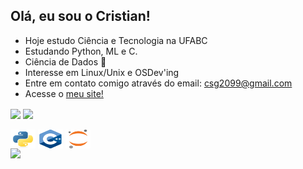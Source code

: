 ## Olá, eu sou o Cristian!

-  Hoje estudo Ciência e Tecnologia na UFABC
-  Estudando Python, ML e C.
-  Ciência de Dados 🎯
-  Interesse em Linux/Unix e OSDev'ing
-  Entre em contato comigo através do email: csg2099@gmail.com
-  Acesse o [meu site!](https://cristianism0.github.io/)


<div>
  <img height=200 align="center" src="https://github-readme-stats.vercel.app/api?username=cristianism0&show_icons=true&theme=dracula"/>
  <img height=200 align="center" src="https://github-readme-stats.vercel.app/api/top-langs?username=cristianism0&layout=donut&exclude_repo=cristianism0,cristianism0.github.io&card_width=320&theme=dracula"/>
</div>

<div style="display: inline_block"><br>
  <img align="center" alt="Python" height="30" width="40" src="https://raw.githubusercontent.com/devicons/devicon/master/icons/python/python-original.svg">
  <img align="center" alt="Csharp" height="30" width="40" src="https://raw.githubusercontent.com/devicons/devicon/master/icons/cplusplus/cplusplus-original.svg">
  <img align="center" alt="Jupyter" height="30" width="40" src="https://raw.githubusercontent.com/devicons/devicon/master/icons/jupyter/jupyter-original.svg">
<br>
<a href="https://www.linkedin.com/in/cristian-sales-7092212b04" target="_blank"><img src="https://img.shields.io/badge/-LinkedIn-%230077B5?style=for-the-badge&logo=linkedin&logoColor=white" target="_blank">
</a> 

